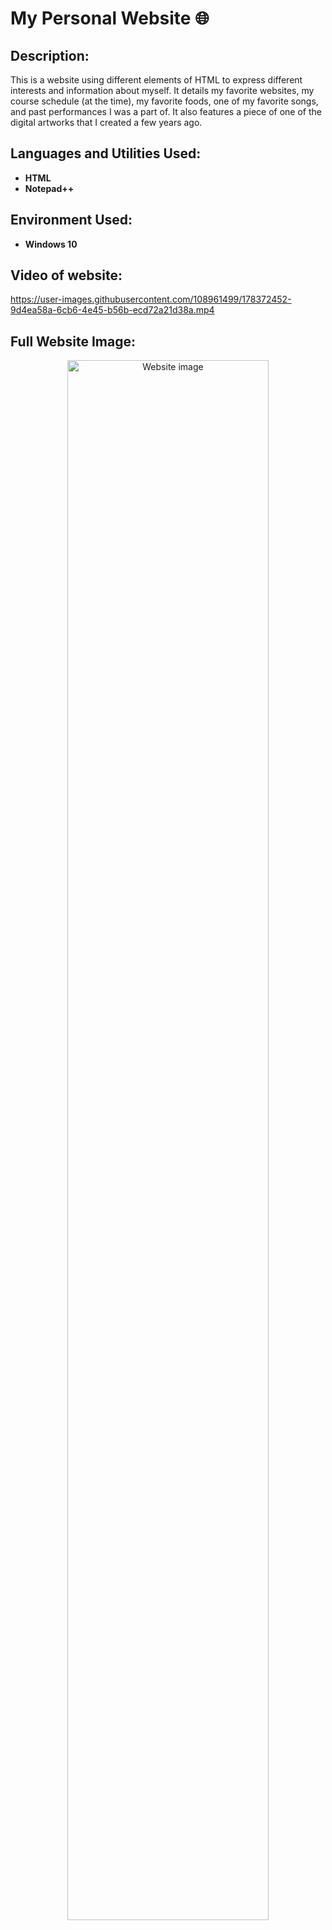 <h1> My Personal Website 🌐</h1>

<h2>Description:</h2>
This is a website using different elements of HTML to express different interests and information about myself. It details my favorite websites, my course schedule (at the time), my favorite foods, one of my favorite songs, and past performances I was a part of. It also features a piece of one of the digital artworks that I created a few years ago.
<br />

<h2>Languages and Utilities Used:</h2>

- <b>HTML</b> 
- <b>Notepad++</b>

<h2>Environment Used:</h2>

- <b>Windows 10</b>

<h2>Video of website:</h2>

https://user-images.githubusercontent.com/108961499/178372452-9d4ea58a-6cb6-4e45-b56b-ecd72a21d38a.mp4


<h2>Full Website Image:</h2>

<p align="center">
<img src="https://i.imgur.com/J6vDTXw.png" height="80%" width="80%" alt="Website image"/>
</p>
